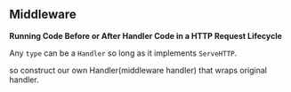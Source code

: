 ## Middleware

**Running Code Before or After Handler Code in a HTTP Request Lifecycle**

Any `type` can be a `Handler` so long as it implements `ServeHTTP`.

so construct our own Handler(middleware handler) that wraps original handler.

